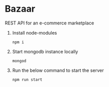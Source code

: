 # Bazaar
REST API for an e-commerce marketplace

1. Install node-modules
    ```
    npm i
    ```
2. Start mongodb instance locally
    ```
    mongod
    ```
    
3. Run the below command to start the server
    ```
    npm run start
    ```
    
